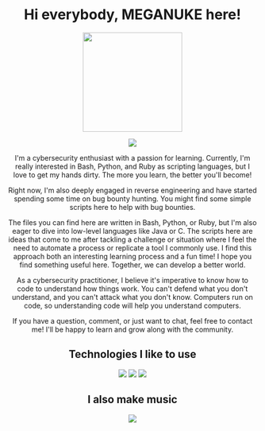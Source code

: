 <div align="center">

# Hi everybody, MEGANUKE here! </h1>

<img src="https://media.giphy.com/media/26xBFB9pA6Rjv2s7u/giphy.gif" width="200px">

[![](https://img.shields.io/badge/Follow-Twitter-lightgrey?style=for-the-badge&logo=twitter&logoColor=white)](https://twitter.com/meganuke_)

I'm a cybersecurity enthusiast with a passion for learning. Currently, I'm really interested in Bash, Python, and Ruby as scripting languages, but I love to get my hands dirty. The more you learn, the better you'll become!

Right now, I'm also deeply engaged in reverse engineering and have started spending some time on bug bounty hunting. You might find some simple scripts here to help with bug bounties.

The files you can find here are written in Bash, Python, or Ruby, but I'm also eager to dive into low-level languages like Java or C. The scripts here are ideas that come to me after tackling a challenge or situation where I feel the need to automate a process or replicate a tool I commonly use. I find this approach both an interesting learning process and a fun time! I hope you find something useful here. Together, we can develop a better world.

As a cybersecurity practitioner, I believe it's imperative to know how to code to understand how things work. You can't defend what you don't understand, and you can't attack what you don't know. Computers run on code, so understanding code will help you understand computers.

If you have a question, comment, or just want to chat, feel free to contact me! I'll be happy to learn and grow along with the community.

## Technologies I like to use

![](https://img.shields.io/badge/Shell-Bash-lightgrey?style=for-the-badge&logo=gnu-bash&logoColor=white)
![](https://img.shields.io/badge/Editor-Sublime-lightgrey?style=for-the-badge&logo=sublime-text&logoColor=white)
![](https://img.shields.io/badge/Code-Python-lightgrey?style=for-the-badge&logo=python&logoColor=white)

## I also make music

[![](https://img.shields.io/badge/Music-Soundcloud-lightgrey?style=for-the-badge&logo=Soundcloud&logoColor=white)](https://soundcloud.com/alexmattymusic)
